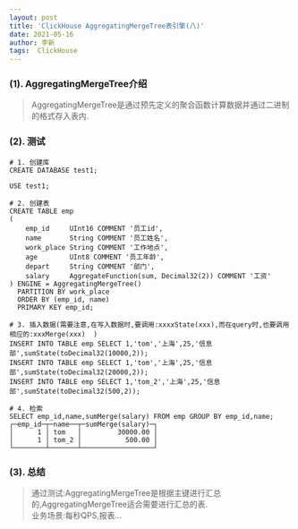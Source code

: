 ```yaml
---
layout: post
title: 'ClickHouse AggregatingMergeTree表引擎(八)'
date: 2021-05-16
author: 李新
tags:  ClickHouse
---
```


### (1). AggregatingMergeTree介绍
> AggregatingMergeTree是通过预先定义的聚合函数计算数据并通过二进制的格式存入表内.   

### (2). 测试
```
# 1. 创建库
CREATE DATABASE test1;

USE test1;

# 2. 创建表
CREATE TABLE emp
(
    emp_id     UInt16 COMMENT '员工id',
    name       String COMMENT '员工姓名',
    work_place String COMMENT '工作地点',
    age        UInt8 COMMENT '员工年龄',
    depart     String COMMENT '部门',
    salary     AggregateFunction(sum, Decimal32(2)) COMMENT '工资'
) ENGINE = AggregatingMergeTree() 
  PARTITION BY work_place
  ORDER BY (emp_id, name) 
  PRIMARY KEY emp_id;

# 3. 插入数据(需要注意,在写入数据时,要调用:xxxxState(xxx),而在query时,也要调用相应的:xxxMerge(xxx)  )
INSERT INTO TABLE emp SELECT 1,'tom','上海',25,'信息部',sumState(toDecimal32(10000,2));
INSERT INTO TABLE emp SELECT 1,'tom','上海',25,'信息部',sumState(toDecimal32(20000,2));
INSERT INTO TABLE emp SELECT 1,'tom_2','上海',25,'信息部',sumState(toDecimal32(500,2));

# 4. 检索
SELECT emp_id,name,sumMerge(salary) FROM emp GROUP BY emp_id,name;
┌─emp_id─┬─name──┬─sumMerge(salary)─┐
│      1 │ tom   │         30000.00 │
│      1 │ tom_2 │           500.00 │
└────────┴───────┴──────────────────┘
```
### (3). 总结
> 通过测试:AggregatingMergeTree是根据主键进行汇总的,AggregatingMergeTree适合需要进行汇总的表.   
> 业务场景:每秒QPS,报表...